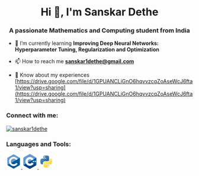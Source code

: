  <h1 align="center">Hi 👋, I'm Sanskar Dethe</h1>
<h3 align="center">A passionate Mathematics and Computing student from India</h3>

- 🌱 I’m currently learning **Improving Deep Neural Networks: Hyperparameter Tuning, Regularization and Optimization**

- 📫 How to reach me **sanskar1dethe@gmail.com**

- 📄 Know about my experiences [https://drive.google.com/file/d/1GPUANCLiGnO6hqvvzcqZoAseWcJ6fta1/view?usp=sharing](https://drive.google.com/file/d/1GPUANCLiGnO6hqvvzcqZoAseWcJ6fta1/view?usp=sharing)

<h3 align="left">Connect with me:</h3>
<p align="left">
<a href="https://linkedin.com/in/sanskar1dethe" target="blank"><img align="center" src="https://raw.githubusercontent.com/rahuldkjain/github-profile-readme-generator/master/src/images/icons/Social/linked-in-alt.svg" alt="sanskar1dethe" height="30" width="40" /></a>
</p>

<h3 align="left">Languages and Tools:</h3>
<p align="left"> <a href="https://www.cprogramming.com/" target="_blank" rel="noreferrer"> <img src="https://raw.githubusercontent.com/devicons/devicon/master/icons/c/c-original.svg" alt="c" width="40" height="40"/> </a> <a href="https://www.w3schools.com/cpp/" target="_blank" rel="noreferrer"> <img src="https://raw.githubusercontent.com/devicons/devicon/master/icons/cplusplus/cplusplus-original.svg" alt="cplusplus" width="40" height="40"/> </a> <a href="https://www.python.org" target="_blank" rel="noreferrer"> <img src="https://raw.githubusercontent.com/devicons/devicon/master/icons/python/python-original.svg" alt="python" width="40" height="40"/> </a> </p>
